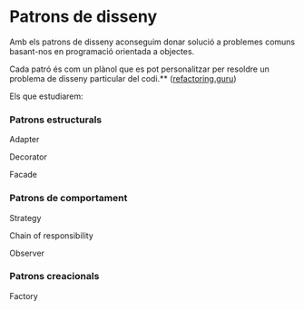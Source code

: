 # Patrons de disseny

Amb els patrons de disseny aconseguim donar solució a problemes comuns basant-nos en programació orientada a objectes.

Cada patró és com un plànol que es pot personalitzar per resoldre un problema de disseny particular del codi.\*\* ([refactoring.guru](https://refactoring.guru))

Els que estudiarem:

### Patrons estructurals

Adapter

Decorator

Facade

### Patrons de comportament

Strategy

Chain of responsibility

Observer

### Patrons creacionals

Factory



